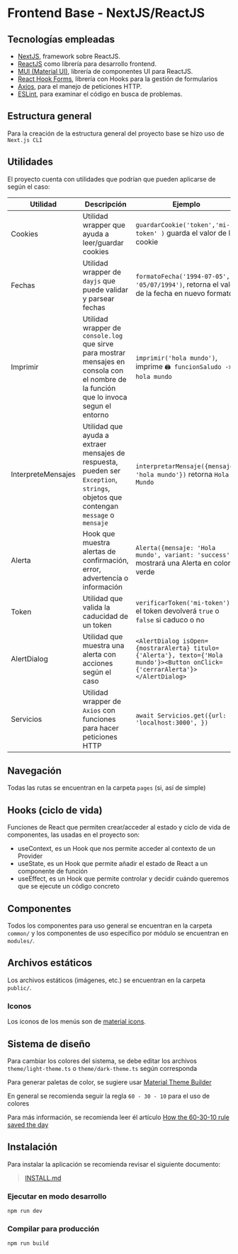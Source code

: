 # Frontend Base - NextJS/ReactJS


## Tecnologías empleadas

- [NextJS](https://nextjs.org), framework sobre ReactJS.
- [ReactJS](https://es.reactjs.org) como librería para desarrollo frontend.
- [MUI (Material UI)](https://mui.com), librería de componentes UI para ReactJS.
- [React Hook Forms](https://react-hook-form.com), librería con Hooks para la gestión de formularios
- [Axios](https://axios-http.com), para el manejo de peticiones HTTP.
- [ESLint](https://eslint.org), para examinar el código en busca de problemas.


## Estructura general

Para la creación de la estructura general del proyecto base se hizo uso de `Next.js CLI`

## Utilidades

El proyecto cuenta con utilidades que podrían que pueden aplicarse de según el caso:

| Utilidad           | Descripción                                                                                                                             | Ejemplo                                                                                                                       |
|--------------------|-----------------------------------------------------------------------------------------------------------------------------------------|-------------------------------------------------------------------------------------------------------------------------------|
| Cookies            | Utilidad wrapper que ayuda a leer/guardar cookies                                                                                       | `guardarCookie('token','mi-token' )` guarda el valor de la cookie                                                             |
| Fechas             | Utilidad wrapper de `dayjs` que puede validar y parsear fechas                                                                          | `formatoFecha('1994-07-05', '05/07/1994')`, retorna el valor de la fecha en nuevo formato                                     |
| Imprimir           | Utilidad wrapper de `console.log` que sirve para mostrar mensajes en consola con el nombre de la función que lo invoca segun el entorno | `imprimir('hola mundo')`, imprime `🖨 funcionSaludo -> hola mundo`                                                            |
| InterpreteMensajes | Utilidad que ayuda a extraer mensajes de respuesta, pueden ser `Exception`, `strings`, objetos que contengan `message` o `mensaje`      | `interpretarMensaje({mensaje: 'hola mundo'})` retorna `Hola Mundo`                                                            |
| Alerta             | Hook que muestra alertas de confirmación, error, advertencía o información                                                              | `Alerta({mensaje: 'Hola mundo', variant: 'success'})` mostrará una Alerta en color verde                                      |
| Token              | Utilidad que valida la caducidad de un token                                                                                            | `verificarToken('mi-token')` el token devolverá `true` o `false` si caduco o no                                               |
| AlertDialog        | Utilidad que muestra una alerta con acciones según el caso                                                                              | `<AlertDialog isOpen={mostrarAlerta} titulo={'Alerta'}, texto={'Hola mundo'}><Button onClick={'cerrarAlerta'}></AlertDialog>` |
| Servicios          | Utilidad wrapper de `Axios` con funciones para hacer peticiones HTTP                                                                    | `await Servicios.get({url: 'localhost:3000', })`                                                                              |

## Navegación

Todas las rutas se encuentran en la carpeta `pages` (si, así de simple)

## Hooks (ciclo de vida)

Funciones de React que permiten crear/acceder al estado y ciclo de vida de componentes, las usadas en el proyecto son:

- useContext, es un Hook que nos permite acceder al contexto de un Provider
- useState, es un Hook que permite añadir el estado de React a un componente de función
- useEffect, es un Hook que permite controlar y decidir cuándo queremos que se ejecute un código concreto

## Componentes

Todos los componentes para uso general se encuentran en la carpeta `common/` y los componentes de uso específico por
módulo se encuentran en `modules/`.

## Archivos estáticos

Los archivos estáticos (imágenes, etc.) se encuentran en la carpeta `public/`.

### Iconos

Los iconos de los menús son de [material icons](https://fonts.google.com/icons).

## Sistema de diseño

Para cambiar los colores del sistema, se debe editar los archivos `theme/light-theme.ts` o `theme/dark-theme.ts` según
corresponda

Para generar paletas de color, se sugiere usar [Material Theme Builder](https://m3.material.io/theme-builder#/custom)

En general se recomienda seguir la regla `60 - 30 - 10` para el uso de colores

Para más información, se recomienda leer él
artículo [How the 60-30-10 rule saved the day](https://uxdesign.cc/how-the-60-30-10-rule-saved-the-day-934e1ee3fdd8)

## Instalación

Para instalar la aplicación se recomienda revisar el siguiente documento:

> [INSTALL.md](INSTALL.md)

### Ejecutar en modo desarrollo

```
npm run dev
```

### Compilar para producción

```
npm run build
```
